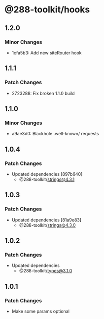 # @288-toolkit/hooks

## 1.2.0

### Minor Changes

-   1cfa5b3: Add new siteRouter hook

## 1.1.1

### Patch Changes

-   2723288: Fix broken 1.1.0 build

## 1.1.0

### Minor Changes

-   a9ae3d0: Blackhole .well-known/ requests

## 1.0.4

### Patch Changes

-   Updated dependencies [897b640]
    -   @288-toolkit/strings@4.3.1

## 1.0.3

### Patch Changes

-   Updated dependencies [81a9e83]
    -   @288-toolkit/strings@4.3.0

## 1.0.2

### Patch Changes

-   Updated dependencies
    -   @288-toolkit/types@3.1.0

## 1.0.1

### Patch Changes

-   Make some params optional
